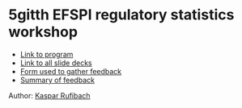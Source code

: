 # 5gitth EFSPI regulatory statistics workshop

* [Link to program](https://www.efspi.org/Documents/Events/Events%202020/Webinars/5th%20EFSPI%20RegStat%20Workshop%20program.PDF)
* [Link to all slide decks](https://www.efspi.org/EFSPI/Events/Regulatory_Meetings/5th_efspi_workshop_on_regulatory_statistics.aspx?&WebsiteKey=0b28fec8-fcd6-4283-b360-0c689a893140&hkey=b26f2559-d1d2-4fb4-b837-8deb3b2759e4)
* [Form used to gather feedback](2020_EFSPI_workshop_form.html)
* [Summary of feedback](2020_EFSPI_workshop_feedback.md)

Author: [Kaspar Rufibach](mailto:kaspar.rufibach@roche.com)
